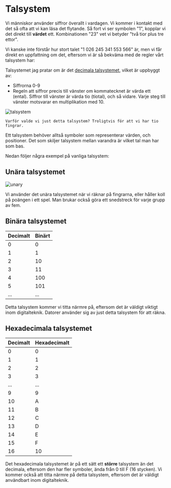 # Talsystem

Vi människor använder siffror överallt i vardagen. Vi kommer i kontakt med det så ofta att vi kan läsa det flytande. Så fort vi ser symbolen "1", kopplar vi det direkt till **värdet** ett. Kombinationen "23" vet vi betyder "två tior plus tre ettor".

Vi kanske inte förstår hur stort talet "1 026 245 341 553 566" är, men vi får direkt en uppfattning om det, eftersom vi är så bekväma med de regler vårt talsystem har:

Talsystemet jag pratar om är det <u>decimala talsystemet</u>, vilket är uppbyggt av:
- Siffrorna 0-9
- Regeln att siffror precis till vänster om kommatecknet är värda ett (ental). Siffror till vänster är värda tio (tiotal), och så vidare. Varje steg till vänster motsvarar en multiplikation med 10.

![talsystem](/media/decimala_talsystemet_495x215.png)

```admonish question title=""
Varför valde vi just detta talsystem? Troligtvis för att vi har tio fingrar.
```

Ett talsystem behöver alltså symboler som representerar värden, och positioner. Det som skiljer talsystem mellan varandra är vilket tal man har som bas. 

Nedan följer några exempel på vanliga talsystem:

## Unära talsystemet

![unary](/media/unary.gif)

Vi använder det unära talsystemet när vi räknar på fingrarna, eller håller koll på poängen i ett spel. Man brukar också göra ett snedstreck för varje grupp av fem.

## Binära talsystemet

| Decimalt | Binärt |
|----------|--------|
| 0        | 0      |
| 1        | 1      |
| 2        | 10     |
| 3        | 11     |
| 4        | 100    |
| 5        | 101    |
| ...      | ...    |

Detta talsystem kommer vi titta närmre på, eftersom det är väldigt viktigt inom digitalteknik. Datorer använder sig av just detta talsystem för att räkna.

## Hexadecimala talsystemet
| Decimalt | Hexadecimalt |
|----------|--------------|
| 0        | 0            |
| 1        | 1            |
| 2        | 2            |
| 3        | 3            |
| ...      | ...          |
| 9        | 9            |
| 10       | A            |
| 11       | B            |
| 12       | C            |
| 13       | D            |
| 14       | E            |
| 15       | F            |
| 16       | 10           |

Det hexadecimala talsystemet är på ett sätt ett **större** talsystem än det decimala, eftersom den har fler symboler, ända från 0 till F (16 stycken). Vi kommer också att titta närmre på detta talsystem, eftersom det är väldigt användbart inom digitalteknik.